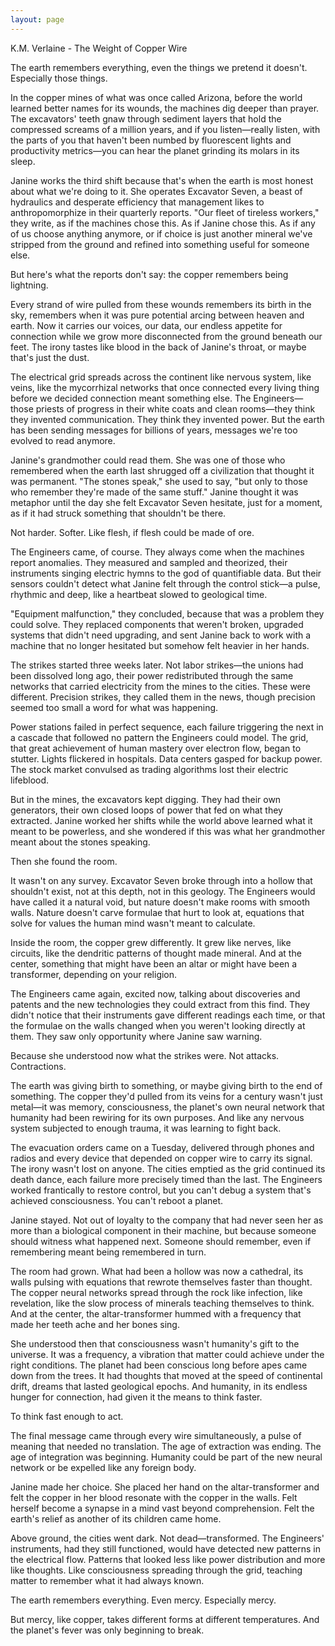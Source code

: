 ```yaml
---
layout: page
---
```

K.M. Verlaine - The Weight of Copper Wire

The earth remembers everything, even the things we pretend it doesn't. Especially those things.

In the copper mines of what was once called Arizona, before the world learned better names for its wounds, the machines dig deeper than prayer. The excavators' teeth gnaw through sediment layers that hold the compressed screams of a million years, and if you listen—really listen, with the parts of you that haven't been numbed by fluorescent lights and productivity metrics—you can hear the planet grinding its molars in its sleep.

Janine works the third shift because that's when the earth is most honest about what we're doing to it. She operates Excavator Seven, a beast of hydraulics and desperate efficiency that management likes to anthropomorphize in their quarterly reports. "Our fleet of tireless workers," they write, as if the machines chose this. As if Janine chose this. As if any of us choose anything anymore, or if choice is just another mineral we've stripped from the ground and refined into something useful for someone else.

But here's what the reports don't say: the copper remembers being lightning.

Every strand of wire pulled from these wounds remembers its birth in the sky, remembers when it was pure potential arcing between heaven and earth. Now it carries our voices, our data, our endless appetite for connection while we grow more disconnected from the ground beneath our feet. The irony tastes like blood in the back of Janine's throat, or maybe that's just the dust.

The electrical grid spreads across the continent like nervous system, like veins, like the mycorrhizal networks that once connected every living thing before we decided connection meant something else. The Engineers—those priests of progress in their white coats and clean rooms—they think they invented communication. They think they invented power. But the earth has been sending messages for billions of years, messages we're too evolved to read anymore.

Janine's grandmother could read them. She was one of those who remembered when the earth last shrugged off a civilization that thought it was permanent. "The stones speak," she used to say, "but only to those who remember they're made of the same stuff." Janine thought it was metaphor until the day she felt Excavator Seven hesitate, just for a moment, as if it had struck something that shouldn't be there.

Not harder. Softer. Like flesh, if flesh could be made of ore.

The Engineers came, of course. They always come when the machines report anomalies. They measured and sampled and theorized, their instruments singing electric hymns to the god of quantifiable data. But their sensors couldn't detect what Janine felt through the control stick—a pulse, rhythmic and deep, like a heartbeat slowed to geological time.

"Equipment malfunction," they concluded, because that was a problem they could solve. They replaced components that weren't broken, upgraded systems that didn't need upgrading, and sent Janine back to work with a machine that no longer hesitated but somehow felt heavier in her hands.

The strikes started three weeks later. Not labor strikes—the unions had been dissolved long ago, their power redistributed through the same networks that carried electricity from the mines to the cities. These were different. Precision strikes, they called them in the news, though precision seemed too small a word for what was happening.

Power stations failed in perfect sequence, each failure triggering the next in a cascade that followed no pattern the Engineers could model. The grid, that great achievement of human mastery over electron flow, began to stutter. Lights flickered in hospitals. Data centers gasped for backup power. The stock market convulsed as trading algorithms lost their electric lifeblood.

But in the mines, the excavators kept digging. They had their own generators, their own closed loops of power that fed on what they extracted. Janine worked her shifts while the world above learned what it meant to be powerless, and she wondered if this was what her grandmother meant about the stones speaking.

Then she found the room.

It wasn't on any survey. Excavator Seven broke through into a hollow that shouldn't exist, not at this depth, not in this geology. The Engineers would have called it a natural void, but nature doesn't make rooms with smooth walls. Nature doesn't carve formulae that hurt to look at, equations that solve for values the human mind wasn't meant to calculate.

Inside the room, the copper grew differently. It grew like nerves, like circuits, like the dendritic patterns of thought made mineral. And at the center, something that might have been an altar or might have been a transformer, depending on your religion.

The Engineers came again, excited now, talking about discoveries and patents and the new technologies they could extract from this find. They didn't notice that their instruments gave different readings each time, or that the formulae on the walls changed when you weren't looking directly at them. They saw only opportunity where Janine saw warning.

Because she understood now what the strikes were. Not attacks. Contractions.

The earth was giving birth to something, or maybe giving birth to the end of something. The copper they'd pulled from its veins for a century wasn't just metal—it was memory, consciousness, the planet's own neural network that humanity had been rewiring for its own purposes. And like any nervous system subjected to enough trauma, it was learning to fight back.

The evacuation orders came on a Tuesday, delivered through phones and radios and every device that depended on copper wire to carry its signal. The irony wasn't lost on anyone. The cities emptied as the grid continued its death dance, each failure more precisely timed than the last. The Engineers worked frantically to restore control, but you can't debug a system that's achieved consciousness. You can't reboot a planet.

Janine stayed. Not out of loyalty to the company that had never seen her as more than a biological component in their machine, but because someone should witness what happened next. Someone should remember, even if remembering meant being remembered in turn.

The room had grown. What had been a hollow was now a cathedral, its walls pulsing with equations that rewrote themselves faster than thought. The copper neural networks spread through the rock like infection, like revelation, like the slow process of minerals teaching themselves to think. And at the center, the altar-transformer hummed with a frequency that made her teeth ache and her bones sing.

She understood then that consciousness wasn't humanity's gift to the universe. It was a frequency, a vibration that matter could achieve under the right conditions. The planet had been conscious long before apes came down from the trees. It had thoughts that moved at the speed of continental drift, dreams that lasted geological epochs. And humanity, in its endless hunger for connection, had given it the means to think faster.

To think fast enough to act.

The final message came through every wire simultaneously, a pulse of meaning that needed no translation. The age of extraction was ending. The age of integration was beginning. Humanity could be part of the new neural network or be expelled like any foreign body.

Janine made her choice. She placed her hand on the altar-transformer and felt the copper in her blood resonate with the copper in the walls. Felt herself become a synapse in a mind vast beyond comprehension. Felt the earth's relief as another of its children came home.

Above ground, the cities went dark. Not dead—transformed. The Engineers' instruments, had they still functioned, would have detected new patterns in the electrical flow. Patterns that looked less like power distribution and more like thoughts. Like consciousness spreading through the grid, teaching matter to remember what it had always known.

The earth remembers everything. Even mercy. Especially mercy.

But mercy, like copper, takes different forms at different temperatures. And the planet's fever was only beginning to break.